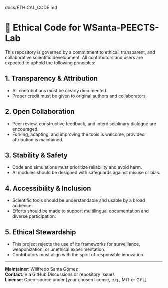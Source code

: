 docs/ETHICAL_CODE.md
# 🧭 Ethical Code for WSanta-PEECTS-Lab

This repository is governed by a commitment to ethical, transparent, and collaborative scientific development. All contributors and users are expected to uphold the following principles:

## 1. Transparency & Attribution
- All contributions must be clearly documented.
- Proper credit must be given to original authors and collaborators.

## 2. Open Collaboration
- Peer review, constructive feedback, and interdisciplinary dialogue are encouraged.
- Forking, adapting, and improving the tools is welcome, provided attribution is maintained.

## 3. Stability & Safety
- Code and simulations must prioritize reliability and avoid harm.
- AI modules should be designed with safeguards against misuse or bias.

## 4. Accessibility & Inclusion
- Scientific tools should be understandable and usable by a broad audience.
- Efforts should be made to support multilingual documentation and diverse participation.

## 5. Ethical Stewardship
- This project rejects the use of its frameworks for surveillance, weaponization, or unethical experimentation.
- Contributors must align with the spirit of responsible innovation.

---

**Maintainer**: Wiilfredo Santa Gómez  
**Contact**: Via GitHub Discussions or repository issues  
**License**: Open-source under [your chosen license, e.g., MIT or GPL]



